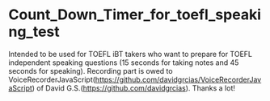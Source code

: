 # Count_Down_Timer_for_toefl_speaking_test
Intended to be used for TOEFL iBT takers who want to prepare for TOEFL independent speaking questions (15 seconds for taking notes and 45 seconds for speaking). 
Recording part is owed to VoiceRecorderJavaScript(https://github.com/davidgrcias/VoiceRecorderJavaScript) of David G.S.(https://github.com/davidgrcias).
Thanks a lot!
